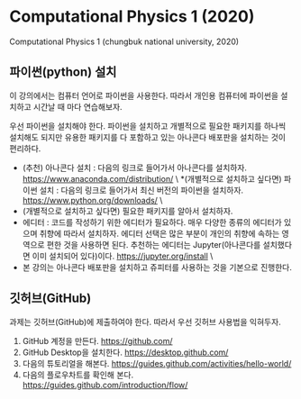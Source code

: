 # Computational Physics 1 (2020)
Computational Physics 1 (chungbuk national university, 2020)

## 파이썬(python) 설치

이 강의에서는 컴퓨터 언어로 파이썬을 사용한다. 따라서 개인용 컴퓨터에 
파이썬을 설치하고 시간날 때 마다 연습해보자.

우선 파이썬을 설치해야 한다. 파이썬을 설치하고 개별적으로 필요한 패키지를 하나씩 
설치해도 되지만 유용한 패키지를 다 포함하고 있는 아나콘다 배포판을 설치하는 것이 편리하다.

* (추천) 아나콘다 설치 : 다음의 링크로 들어가서 아나콘다를 설치하자. https://www.anaconda.com/distribution/ \\
*(개별적으로 설치하고 싶다면) 파이썬 설치 : 다음의 링크로 들어가서 최신 버전의 파이썬을 설치하자. https://www.python.org/downloads/ \\
* (개별적으로 설치하고 싶다면) 필요한 패키지를 알아서 설치하자.
* 에디터 : 코드를 작성하기 위한 에디터가 필요하다. 매우 다양한 종류의 에디터가 있으며 취향에 
따라서 설치하자. 에디터 선택은 많은 부분이 개인의 취향에 속하는 영역으로 편한 것을 사용하면 
된다. 추천하는 에디터는 Jupyter(아나콘다를 설치했다면 이미 설치되어 있다)이다.  https://jupyter.org/install  \\
* 본 강의는 아나콘다 배포판을 설치하고 쥬피터를 사용하는 것을 기본으로 진행한다.

## 깃허브(GitHub)

과제는 깃허브(GitHub)에 제출하여야 한다. 따라서 우선 깃허브 사용법을 익혀두자.

1. GitHub 계정을 만든다. https://github.com/
2. GitHub Desktop을 설치한다. https://desktop.github.com/
3. 다음의 튜토리얼을 해본다. https://guides.github.com/activities/hello-world/
4. 다음의 플로우차트를 확인해 본다. https://guides.github.com/introduction/flow/


